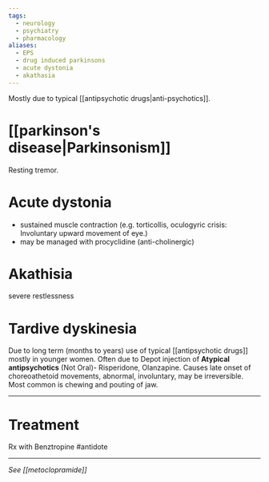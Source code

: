```yaml
---
tags:
  - neurology
  - psychiatry
  - pharmacology
aliases:
  - EPS
  - drug induced parkinsons
  - acute dystonia
  - akathasia
---
```


Mostly due to typical [[antipsychotic drugs|anti-psychotics]]. 
# [[parkinson's disease|Parkinsonism]]
Resting tremor. 
# Acute dystonia
- sustained muscle contraction (e.g. torticollis, oculogyric crisis: Involuntary upward movement of eye.)
- may be managed with procyclidine (anti-cholinergic)
# Akathisia
severe restlessness
# Tardive dyskinesia
Due to long term (months to years) use of typical [[antipsychotic drugs]] mostly in younger women. 
Often due to Depot injection of **Atypical antipsychotics** (Not Oral)- Risperidone, Olanzapine. 
Causes late onset of choreoathetoid movements, abnormal, involuntary, may be irreversible. Most common is chewing and pouting of jaw.

---
# Treatment
Rx with Benztropine #antidote

---
*See [[metoclopramide]]*